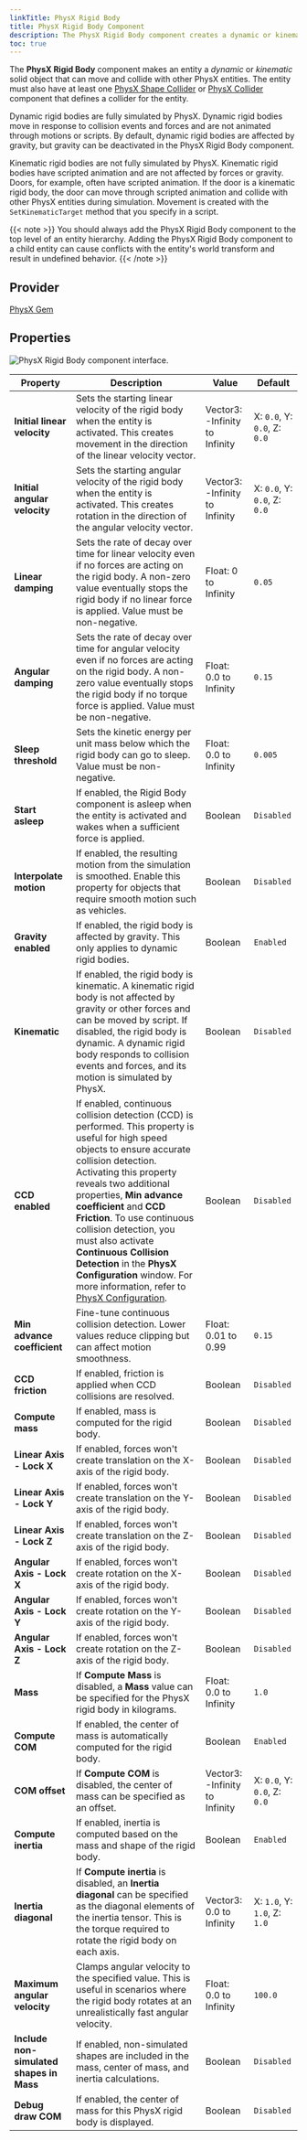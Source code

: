 ```yaml
---
linkTitle: PhysX Rigid Body
title: PhysX Rigid Body Component
description: The PhysX Rigid Body component creates a dynamic or kinematic solid object that can move and collide with other PhysX entities.
toc: true
---
```


The **PhysX Rigid Body** component makes an entity a *dynamic* or *kinematic* solid object that can move and collide with other PhysX entities. The entity must also have at least one [PhysX Shape Collider](/docs/user-guide/components/reference/physx/shape-collider/)  or [PhysX Collider](/docs/user-guide/components/reference/physx/collider/)  component that defines a collider for the entity.

Dynamic rigid bodies are fully simulated by PhysX. Dynamic rigid bodies move in response to collision events and forces and are not animated through motions or scripts. By default, dynamic rigid bodies are affected by gravity, but gravity can be deactivated in the PhysX Rigid Body component.

Kinematic rigid bodies are not fully simulated by PhysX. Kinematic rigid bodies have scripted animation and are not affected by forces or gravity. Doors, for example, often have scripted animation. If the door is a kinematic rigid body, the door can move through scripted animation and collide with other PhysX entities during simulation. Movement is created with the `SetKinematicTarget` method that you specify in a script.

{{< note >}}
You should always add the PhysX Rigid Body component to the top level of an entity hierarchy. Adding the PhysX Rigid Body component to a child entity can cause conflicts with the entity's world transform and result in undefined behavior.
{{< /note >}}

## Provider

[PhysX Gem](/docs/user-guide/gems/reference/physx/)

## Properties 

![PhysX Rigid Body component interface.](/images/user-guide/components/reference/physx/physx-rigid-body-ui-01.png)

| Property | Description | Value | Default |
| - | - | - | - |
| **Initial linear velocity** | Sets the starting linear velocity of the rigid body when the entity is activated. This creates movement in the direction of the linear velocity vector. | Vector3: -Infinity to Infinity | X: `0.0`, Y: `0.0`, Z: `0.0` |
| **Initial angular velocity** | Sets the starting angular velocity of the rigid body when the entity is activated. This creates rotation in the direction of the angular velocity vector. | Vector3: -Infinity to Infinity | X: `0.0`, Y: `0.0`, Z: `0.0` |
| **Linear damping** | Sets the rate of decay over time for linear velocity even if no forces are acting on the rigid body. A non-zero value eventually stops the rigid body if no linear force is applied. Value must be non-negative. | Float: 0 to Infinity | `0.05` |
| **Angular damping** | Sets the rate of decay over time for angular velocity even if no forces are acting on the rigid body. A non-zero value eventually stops the rigid body if no torque force is applied. Value must be non-negative. | Float: 0.0 to Infinity | `0.15` |
| **Sleep threshold** | Sets the kinetic energy per unit mass below which the rigid body can go to sleep. Value must be non-negative. | Float: 0.0 to Infinity | `0.005` |
| **Start asleep** | If enabled, the Rigid Body component is asleep when the entity is activated and wakes when a sufficient force is applied. | Boolean | `Disabled` |
| **Interpolate motion** | If enabled, the resulting motion from the simulation is smoothed. Enable this property for objects that require smooth motion such as vehicles.  | Boolean | `Disabled` |
| **Gravity enabled** | If enabled, the rigid body is affected by gravity. This only applies to dynamic rigid bodies. | Boolean | `Enabled` |
| **Kinematic** | If enabled, the rigid body is kinematic. A kinematic rigid body is not affected by gravity or other forces and can be moved by script. If disabled, the rigid body is dynamic. A dynamic rigid body responds to collision events and forces, and its motion is simulated by PhysX. | Boolean | `Disabled` |
| **CCD enabled** | If enabled, continuous collision detection (CCD) is performed. This property is useful for high speed objects to ensure accurate collision detection. Activating this property reveals two additional properties, **Min advance coefficient** and **CCD Friction**. To use continuous collision detection, you must also activate **Continuous Collision Detection** in the **PhysX Configuration** window. For more information, refer to [PhysX Configuration](/docs/user-guide/interactivity/physics/nvidia-physx/configuring/configuration-global/#physx-configuration-global-world). | Boolean | `Disabled` |
| **Min advance coefficient** | Fine-tune continuous collision detection. Lower values reduce clipping but can affect motion smoothness. | Float: 0.01 to 0.99 | `0.15` |
| **CCD friction** | If enabled, friction is applied when CCD collisions are resolved. | Boolean | `Disabled` |
| **Compute mass** | If enabled, mass is computed for the rigid body. | Boolean | `Disabled` |
| **Linear Axis - Lock X** | If enabled, forces won't create translation on the X-axis of the rigid body. | Boolean | `Disabled` |
| **Linear Axis - Lock Y** | If enabled, forces won't create translation on the Y-axis of the rigid body. | Boolean | `Disabled` |
| **Linear Axis - Lock Z** | If enabled, forces won't create translation on the Z-axis of the rigid body. | Boolean | `Disabled` |
| **Angular Axis - Lock X** | If enabled, forces won't create rotation on the X-axis of the rigid body. | Boolean | `Disabled` |
| **Angular Axis - Lock Y** | If enabled, forces won't create rotation on the Y-axis of the rigid body. | Boolean | `Disabled` |
| **Angular Axis - Lock Z** | If enabled, forces won't create rotation on the Z-axis of the rigid body. | Boolean | `Disabled` |
| **Mass** | If **Compute Mass** is disabled, a **Mass** value can be specified for the PhysX rigid body in kilograms. | Float: 0.0 to Infinity | `1.0` |
| **Compute COM** | If enabled, the center of mass is automatically computed for the rigid body. | Boolean | `Enabled` |
| **COM offset** | If **Compute COM** is disabled, the center of mass can be specified as an offset. | Vector3: -Infinity to Infinity | X: `0.0`, Y: `0.0`, Z: `0.0` |
| **Compute inertia** | If enabled, inertia is computed based on the mass and shape of the rigid body. | Boolean | `Enabled` |
| **Inertia diagonal** | If **Compute inertia** is disabled, an **Inertia diagonal** can be specified as the diagonal elements of the inertia tensor. This is the torque required to rotate the rigid body on each axis. | Vector3: 0.0 to Infinity | X: `1.0`, Y: `1.0`, Z: `1.0` |
| **Maximum angular velocity** | Clamps angular velocity to the specified value. This is useful in scenarios where the rigid body rotates at an unrealistically fast angular velocity. | Float: 0.0 to Infinity | `100.0` |
| **Include non-simulated shapes in Mass** | If enabled, non-simulated shapes are included in the mass, center of mass, and inertia calculations. | Boolean | `Disabled` |
| **Debug draw COM** | If enabled, the center of mass for this PhysX rigid body is displayed. | Boolean | `Disabled` |

